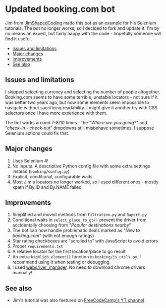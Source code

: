 # Updated booking.com bot

Jim from [JimShapedCoding](https://www.youtube.com/channel/UCU8d7rcShA7MGuDyYH1aWGg)
made this bot as an example for his Selenium tutorials. The bot no longer works,
so I decided to fork and update it. I'm by no means an expert, 
but fairly happy with the code - hopefully someone will find it useful.

* [Issues and limitations](#issues-and-limitations)
* [Major changes](#major-changes)
* [Improvements](#improvements)
* [See also](#see-also)
<!-- TOC -->

## Issues and limitations

I skipped selecting currency and selecting the number of people altogether.
Booking.com seems to have some terrible, unstable locators - not sure if it
was better two years ago, but now some elements seem impossible to navigate
without sacrificing readability. I might give it another try with
CSS selectors once I have more experience with them.

The bot works around 7-8/10 times - the "*Where are you going?*" and
"*check-in - check-out*" dropdowns still misbehave sometimes. I suppose
Selenium actions could fix that.

## Major changes

1. Uses Selenium 4! 
1. No inputs. A descriptive Python config file with some extra settings instead
   (`booking/config.py`)
1. Explicit, conditional, configurable waits
1. Most Jim's locators no longer worked, so I used different ones - mostly
   xpath if By.ID and By.NAME failed

## Improvements

1. Simplified and moved methods from `Filtration.py` and `Raport.py`
1. Conditional waits in `select_place_to_go()` prevent the driver
   from accidentally choosing from "*Popular destinations nearby*"
1. The bot can now handle problematic deals marked as "*New to booking.com*"
   (with not enough ratings)
1. Star rating checkboxes are "scrolled to" with JavaScript to avoid errors
1. Proper `requirements.txt`
1. A relative locator for the first location/place to go result
1. An extra `highligh_element()` function in `booking/js_utils.py`. I recommend
   using it when testing or debugging.
1. I used [webdriver_manager](https://github.com/SergeyPirogov/webdriver_manager).
   No need to download chrome drivers manually!

## See also

* Jim's tutorial was also feetured on [FreeCodeCamp's YT channel](https://www.youtube.com/watch?v=j7VZsCCnptM&t=4603s)
